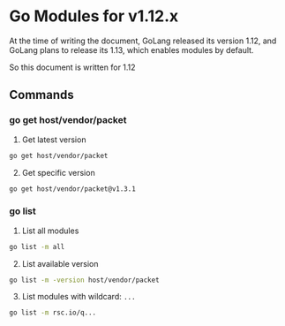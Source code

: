 # Go Modules for v1.12.x

At the time of writing the document, GoLang released its version 1.12, and GoLang plans to release its 1.13, which enables modules by default.

So this document is written for 1.12

## Commands

### go get host/vendor/packet

1. Get latest version

  ```bash
  go get host/vendor/packet
  ```

2. Get specific version

  ```bash
  go get host/vendor/packet@v1.3.1
  ```

### go list

1. List all modules

  ```bash
  go list -m all
  ```

2. List available version

  ```bash
  go list -m -version host/vendor/packet
  ```

3. List modules with wildcard: `...`

  ```bash
  go list -m rsc.io/q...
  ```